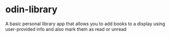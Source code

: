 # odin-library
A basic personal library app that allows you to add books to a display using user-provided info and also mark them as read or unread
